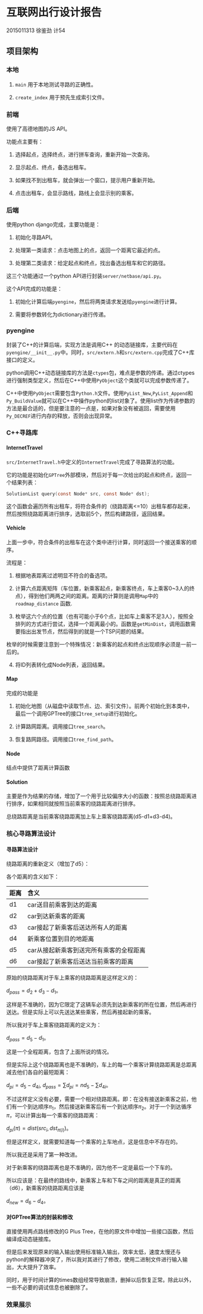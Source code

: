 # 互联网出行设计报告

2015011313 徐鉴劲 计54

## 项目架构

### 本地

1. `main` 用于本地测试寻路的正确性。

2. `create_index` 用于预先生成索引文件。

### 前端

使用了高德地图的JS API。

功能点主要有：

1. 选择起点，选择终点，进行拼车查询，重新开始一次查询。

2. 显示起点、终点，备选出租车。

3. 如果找不到出租车，就会弹出一个窗口，提示用户重新开始。

4. 点击出租车，会显示路线，路线上会显示别的乘客。 

### 后端

使用python django完成，主要功能是：

1. 初始化寻路API。

2. 处理第一类请求：点击地图上的点，返回一个距离它最近的点。

3. 处理第二类请求：给定起点和终点，找出备选出租车和它的路径。

这三个功能通过一个python API进行封装`server/netbase/api.py`。

这个API完成的功能是：

1. 初始化计算后端`pyengine`，然后将两类请求发送给`pyengine`进行计算。

2. 需要将参数转化为dictionary进行传递。

### pyengine

封装了C++的计算后端，实现方法是调用C++ 的动态链接库，主要代码在`pyengine/__init__.py`中。同时，`src/extern.h`和`src/extern.cpp`完成了C++库接口的定义。

python调用C++动态链接库的方法是`ctypes`包，难点是参数的传递。通过ctypes进行强制类型定义，然后在C++中使用`PyObject`这个类就可以完成参数传递了。

C++中使用`PyObject`需要包含`Python.h`文件。使用`PyList_New`,`PyList_Append`和`Py_BuildValue`就可以在C++中操作python的list对象了。使用list作为传递参数的方法是最合适的，但是要注意的一点是，如果对象没有被返回，需要使用`Py_DECREF`进行内存的释放，否则会出现异常。

### C++寻路库

#### InternetTravel

`src/InternetTravel.h`中定义的`InternetTravel`完成了寻路算法的功能。

它的功能是初始化`GPTree`外部模块，然后对于每一次给出的起点和终点，返回一个结果列表：

```c
SolutionList query(const Node* src, const Node* dst);
```

这个函数会遍历所有出租车，将符合条件的（绕路距离<=10）出租车都存起来，然后按照绕路距离进行排序，选取前5个，然后构建路径，返回结果。

#### Vehicle

上面一步中，符合条件的出租车在这个类中进行计算，同时返回一个接送乘客的顺序。

流程是：

1. 根据地表距离过滤明显不符合的备选项。

2. 计算六点距离矩阵（车位置，新乘客起点，新乘客终点，车上乘客0~3人的终点），得到他们两两之间的距离。距离的计算则是调用`Map`中的 `roadmap_distance` 函数.

3. 枚举这六个点的位置（也有可能小于6个点，比如车上乘客不足3人），按照全排列的方式进行尝试，选择一个距离最小的。函数是`getMinDist`，调用函数需要指出出发节点，然后得到的就是一个TSP问题的结果。

枚举的时候需要注意到一个特殊情况：新乘客的起点和终点出现顺序必须是一前一后的。

4. 将ID列表转化成Node列表，返回结果。

#### Map

完成的功能是

1. 初始化地图（从磁盘中读取节点、边、索引文件）。前两个初始化到本类中，最后一个调用GPTree的接口`tree_setup`进行初始化。

2. 计算路网距离。调用接口`tree_search`。

3. 恢复路网路径。调用接口`tree_find_path`。

#### Node

结点中提供了距离计算函数

#### Solution

主要是作为结果的存储，增加了一个用于比较偏序大小的函数：按照总绕路距离进行排序，如果相同就按照当前乘客的绕路距离进行排序。

总绕路距离是当前乘客绕路距离加上车上乘客绕路距离(d5-d1+d3-d4)。

### 核心寻路算法设计

#### 寻路算法设计

绕路距离的重新定义（增加了d5）：

各个距离的含义如下：

|距离|含义|
|:--|:--|
|d1|car送目前乘客到达的距离|
|d2|car到达新乘客的距离|
|d3|car接起了新乘客后送达所有人的距离|
|d4|新乘客位置到目的地距离|
|d5|car从接起新乘客到送完所有乘客的全程距离|
|d6|car接起了新乘客后送达当前乘客的距离|

原始的绕路距离对于车上乘客的绕路距离是这样定义的：

$d_{pass} = d_2 + d_3 - d_1$。

这样是不准确的，因为它限定了这辆车必须先到达新乘客的所在位置，然后再进行送达。但是实际上可以先送达某些乘客，然后再接起新的乘客。

所以我对于车上乘客绕路距离的定义为：

$d_{pass} = d_5 - d_1$。

这是一个全程距离，包含了上面所说的情况。

但是实际上这个绕路距离也是不准确的，车上的每一个乘客计算绕路距离是总距离减去他们各自的最短距离：

$d_{pi} = d_5 - d_{4i}$, $d_{pass} = \sum d_{pi} = nd_5 - \sum d_{4i}$。

不过这样定义没有必要，需要一个相对绕路距离。即：在没有接送新乘客之前，他们有一个到达顺序$\pi_1$，然后接送新乘客后有一个到达顺序$\pi_2$。对于一个到达循序$\pi$，可以计算出每一个乘客的绕路距离：

$d_{pi}(\pi) = dist(src_i, dst_{\pi(i)})$。

但是这样定义，就需要知道每一个乘客的上车地点，这是信息中不存在的。

所以我还是采用了第一种改进。

对于新乘客的绕路距离也是不准确的，因为他不一定是最后一个下车的。

所以应该是：在最终的路线中，新乘客上车和下车之间的距离是真正的距离（d6），新乘客的绕路距离应该是

$d_{new} = d_6 - d_4$。


#### 对GPTree算法的封装和修改

直接使用两点路线修改的G Plus Tree，在他的原文件中增加一些接口函数，然后编译成动态链接库。

但是后来发现原来的输入输出使用标准输入输出，效率太低，速度太慢还与python的解释器冲突了，所以我对其进行了修改，使用二进制文件进行输入输出，大大提升了效率。

同时，用于时间计算的times数组经常导致崩溃，删掉以后恢复正常。除此以外，一些不必要的调试信息也被删除了。

### 效果展示

